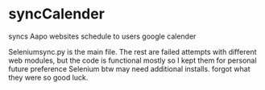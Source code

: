 # syncCalender
syncs Aapo websites schedule to users google calender

Seleniumsync.py is the main file. The rest are failed attempts with different web modules, 
but the code is functional mostly so I kept them for personal future preference
Selenium btw may need additional installs. forgot what they were so good luck.
